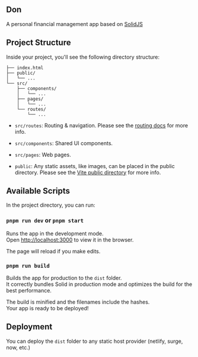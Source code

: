 ## Don

A personal financial management app based on [SolidJS](https://docs.solidjs.com)

## Project Structure

Inside your project, you'll see the following directory structure:

```
├── index.html
├── public/
│   └── ...
└── src/
    ├── components/
    │   └── ...
    ├── pages/
    │   └── ...
    └── routes/
        └── ...
```

- `src/routes`: Routing & navigation. Please see the [routing docs](https://docs.solidjs.com/guides/routing-and-navigation) for more info.

- `src/components`: Shared UI components.

- `src/pages`: Web pages.

- `public`: Any static assets, like images, can be placed in the public directory. Please see the [Vite public directory](https://vitejs.dev/guide/assets.html#the-public-directory) for more info.


## Available Scripts

In the project directory, you can run:

### `pnpm run dev` or `pnpm start`

Runs the app in the development mode.<br>
Open [http://localhost:3000](http://localhost:3000) to view it in the browser.

The page will reload if you make edits.<br>

### `pnpm run build`

Builds the app for production to the `dist` folder.<br>
It correctly bundles Solid in production mode and optimizes the build for the best performance.

The build is minified and the filenames include the hashes.<br>
Your app is ready to be deployed!

## Deployment

You can deploy the `dist` folder to any static host provider (netlify, surge, now, etc.)
